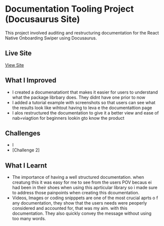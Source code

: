 # Documentation Tooling Project (Docusaurus Site)
This project involved auditing and restructuring documentation for the React Native Onboarding Swiper using Docusaurus.

## Live Site
[View Site](https://www.npmjs.com/package/react-native-onboarding-swiper?activeTab=readme)

## What I Improved
- I created a documenatationt that makes it easier for users to understand what the package librbary does. They didnt have one prior to now
- I added a tutorial example with screenshots so that users can see what the results look like wihtout having to leva e the documentattion page
- I alos restructured the documentation to give it a better view and ease of nab=viagtion for beginners lookin gto know the product

## Challenges
- I
- [Challenge 2]

## What I Learnt
- The importance of having a well structured documentation. when creatung this it was easy for me to see from the users POV becaus ei had been in their shoes when using this aprticular library so i made sure to address those painpoints when creating this dcoumentation.
- Videos, Images or coding snipppets are one of the most crucial aprts o f any documentation, they show that the users needs were peoperly considered and accounted for, that was my aim. with this documentation. They also quickly convey the message without using too many words.
